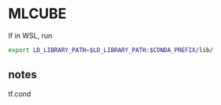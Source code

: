 # MLCUBE

If in WSL, run

```bash
export LD_LIBRARY_PATH=$LD_LIBRARY_PATH:$CONDA_PREFIX/lib/
```

## notes

tf.cond
